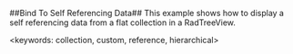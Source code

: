 ##Bind To Self Referencing Data##
This example shows how to display a self referencing data from a flat collection in a RadTreeView.

<keywords: collection, custom, reference, hierarchical>